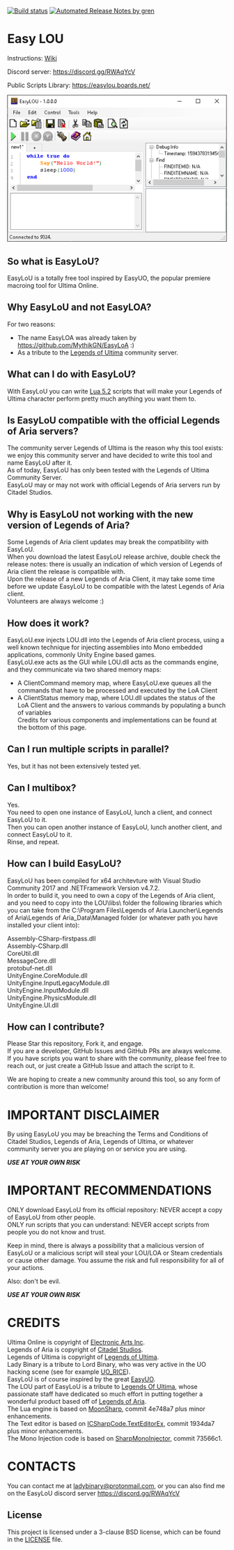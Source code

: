 [![Build status](https://ci.appveyor.com/api/projects/status/slacd3eo77qmy1fp/branch/master?svg=true)](https://ci.appveyor.com/project/Lady-Binary/EasyLoU/branch/master) [![Automated Release Notes by gren](https://img.shields.io/badge/%F0%9F%A4%96-release%20notes-00B2EE.svg)](https://github-tools.github.io/github-release-notes/)

# Easy LOU

Instructions: [Wiki](https://github.com/Lady-Binary/EasyLoU/wiki/Instructions)

Discord server: https://discord.gg/RWAqYcV

Public Scripts Library: https://easylou.boards.net/

![EasyLoU Screenshot](Screenshot.png?raw=true "EasyLoU Screenshot")

## So what is EasyLoU?

EasyLoU is a totally free tool inspired by EasyUO, the popular premiere macroing tool for Ultima Online. 

## Why EasyLoU and not EasyLOA?

For two reasons:  
- The name EasyLOA was already taken by https://github.com/MythikGN/EasyLoA :)
- As a tribute to the [Legends of Ultima](https://www.legendsofultima.online/) community server.    

## What can I do with EasyLoU?

With EasyLoU you can write [Lua 5.2](https://www.lua.org/manual/5.2/) scripts that will make your Legends of Ultima character perform pretty much anything you want them to.

## Is EasyLoU compatible with the official Legends of Aria servers?

The community server Legends of Ultima is the reason why this tool exists: we enjoy this community server and have decided to write this tool and name EasyLoU after it.  
As of today, EasyLoU has only been tested with the Legends of Ultima Community Server.  
EasyLoU may or may not work with official Legends of Aria servers run by Citadel Studios.  

## Why is EasyLoU not working with the new version of Legends of Aria?

Some Legends of Aria client updates may break the compatibility with EasyLoU.  
When you download the latest EasyLoU release archive, double check the release notes: there is usually an indication of which version of Legends of Aria client the release is compatible with.  
Upon the release of a new Legends of Aria Client, it may take some time before we update EasyLoU to be compatible with the latest Legends of Aria client.  
Volunteers are always welcome :)

## How does it work?

EasyLoU.exe injects LOU.dll into the Legends of Aria client process, using a well known technique for injecting assemblies into Mono embedded applications, commonly Unity Engine based games.  
EasyLoU.exe acts as the GUI while LOU.dll acts as the commands engine, and they communicate via two shared memory maps:  
- A ClientCommand memory map, where EasyLoU.exe queues all the commands that have to be processed and executed by the LoA Client
- A ClientStatus memory map, where LOU.dll updates the status of the LoA Client and the answers to various commands by populating a bunch of variables  
Credits for various components and implementations can be found at the bottom of this page.  

## Can I run multiple scripts in parallel?

Yes, but it has not been extensively tested yet.

## Can I multibox?

Yes.  
You need to open one instance of EasyLoU, lunch a client, and connect EasyLoU to it.  
Then you can open another instance of EasyLoU, lunch another client, and connect EasyLoU to it.  
Rinse, and repeat.  

## How can I build EasyLoU?

EasyLoU has been compiled for x64 architevture with Visual Studio Community 2017 and .NETFramework Version v4.7.2.  
In order to build it, you need to own a copy of the Legends of Aria client, and you need to copy into the LOU\libs\ folder the following libraries which you can take from the C:\Program Files\Legends of Aria Launcher\Legends of Aria\Legends of Aria_Data\Managed folder (or whatever path you have installed your client into):

Assembly-CSharp-firstpass.dll  
Assembly-CSharp.dll  
CoreUtil.dll  
MessageCore.dll  
protobuf-net.dll  
UnityEngine.CoreModule.dll  
UnityEngine.InputLegacyModule.dll  
UnityEngine.InputModule.dll  
UnityEngine.PhysicsModule.dll  
UnityEngine.UI.dll  

## How can I contribute?

Please Star this repository, Fork it, and engage.  
If you are a developer, GitHub Issues and GitHub PRs are always welcome.  
If you have scripts you want to share with the community, please feel free to reach out, or just create a GitHub Issue and attach the script to it.  

We are hoping to create a new community around this tool, so any form of contribution is more than welcome!

# IMPORTANT DISCLAIMER

By using EasyLoU you may be breaching the Terms and Conditions of Citadel Studios, Legends of Aria, Legends of Ultima, or whatever community server you are playing on or service you are using.

***USE AT YOUR OWN RISK***

# IMPORTANT RECOMMENDATIONS

ONLY download EasyLoU from its official repository: NEVER accept a copy of EasyLoU from other people.  
ONLY run scripts that you can understand: NEVER accept scripts from people you do not know and trust.  

Keep in mind, there is always a possibility that a malicious version of EasyLoU or a malicious script will steal your LOU/LOA or Steam credentials or cause other damage. You assume the risk and full responsibility for all of your actions.  

Also: don't be evil.

***USE AT YOUR OWN RISK***

# CREDITS

Ultima Online is copyright of [Electronic Arts Inc](https://uo.com/).  
Legends of Aria is copyright of [Citadel Studios](https://citadelstudios.net/).  
Legends of Ultima is copyright of [Legends of Ultima](https://www.legendsofultima.online/).  
Lady Binary is a tribute to Lord Binary, who was very active in the UO hacking scene (see for example [UO_RICE](https://github.com/necr0potenc3/UO_RICE)).  
EasyLoU is of course inspired by the great [EasyUO](http://www.easyuo.com/).  
The LOU part of EasyLoU is a tribute to [Legends Of Ultima](https://www.legendsofultima.online/), whose passionate staff have dedicated so much effort in putting together a wonderful product based off of [Legends of Aria](https://www.legendsofaria.com/).  
The Lua engine is based on [MoonSharp](https://github.com/moonsharp-devs/moonsharp/), commit 4e748a7 plus minor enhancements.  
The Text editor is based on [ICSharpCode.TextEditorEx](https://github.com/StefH/ICSharpCode.TextEditorEx), commit 1934da7 plus minor enhancements.  
The Mono Injection code is based on [SharpMonoInjector](https://github.com/warbler/SharpMonoInjector), commit 73566c1.  

# CONTACTS

You can contact me at ladybinary@protonmail.com, or you can also find me on the EasyLoU discord server https://discord.gg/RWAqYcV

License
-------

This project is licensed under a 3-clause BSD license, which can be found in the [LICENSE](LICENSE) file.  
